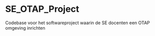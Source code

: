 # SE_OTAP_Project
Codebase voor het softwareproject waarin de SE docenten een OTAP omgeving inrichten
